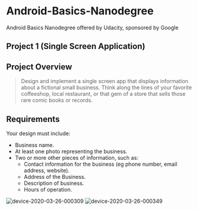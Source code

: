 # Android-Basics-Nanodegree
Android Basics Nanodegree offered by Udacity, sponsored by Google

## Project 1 (Single Screen Application)
## Project Overview
 > Design and implement a single screen app that displays information about a fictional small business. Think along the lines of your favorite coffeeshop, local restaurant, or that gem of a store that sells those rare comic books or records.
 ## Requirements
Your design must include: 
* Business name.
* At least one photo representing the business.
* Two or more other pieces of information, such as:
    * Contact information for the business (eg phone number, email address, website).
    * Address of the Business.
    * Description of business.
    * Hours of operation.
    
![device-2020-03-26-000309](https://user-images.githubusercontent.com/38020305/77590313-203b7880-6ef6-11ea-835b-6884ffe74d07.png)
![device-2020-03-26-000349](https://user-images.githubusercontent.com/38020305/77590364-38ab9300-6ef6-11ea-9601-aec6d0c365f1.png)
